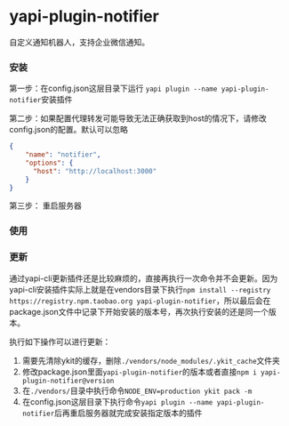yapi-plugin-notifier
===

自定义通知机器人，支持企业微信通知。


### 安装

第一步：在config.json这层目录下运行 ```yapi plugin --name yapi-plugin-notifier```安装插件

第二步：如果配置代理转发可能导致无法正确获取到host的情况下，请修改config.json的配置。默认可以忽略

```json
{
    "name": "notifier",
    "options": {
      "host": "http://localhost:3000"
    }
}
```

第三步： 重启服务器


### 使用



### 更新

通过yapi-cli更新插件还是比较麻烦的，直接再执行一次命令并不会更新。因为yapi-cli安装插件实际上就是在vendors目录下执行`npm install --registry https://registry.npm.taobao.org yapi-plugin-notifier`，所以最后会在package.json文件中记录下开始安装的版本号，再次执行安装的还是同一个版本。

执行如下操作可以进行更新：
1. 需要先清除ykit的缓存，删除`./vendors/node_modules/.ykit_cache`文件夹
2. 修改package.json里面`yapi-plugin-notifier`的版本或者直接`npm i yapi-plugin-notifier@version`
3. 在`./vendors/`目录中执行命令`NODE_ENV=production ykit pack -m`
4. 在config.json这层目录下执行命令`yapi plugin --name yapi-plugin-notifier`后再重启服务器就完成安装指定版本的插件
